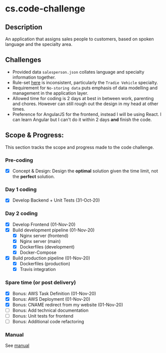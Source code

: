 # cs.code-challenge

## Description

An application that assigns sales people to customers, based on spoken language and the specialty area.

## Challenges

- Provided data `salesperson.json` collates language and specialty information together.
- Rule-set [here](https://github.com/farajfarook/code-challenge) is inconsistent, particularly the `Tradie Vehicle` specialty.
- Requirement for `No-storing data` puts emphasis of data modelling and management in the application layer.
- Allowed time for coding is 2 days at best in between work, parenting and chores. However can still rough out the design in my head at other times.
- Preference for AngularJS for the frontend, instead I will be using React. I can learn Angular but I can't do it within 2 days **and** finish the code.

## Scope & Progress:

This section tracks the scope and progress made to the code challenge.

### Pre-coding

- [x] Concept & Design: Design the **optimal** solution given the time limit, not the **perfect** solution.

### Day 1 coding

- [x] Develop Backend + Unit Tests (31-Oct-20)

### Day 2 coding

- [x] Develop Frontend (01-Nov-20)
- [x] Build development pipeline (01-Nov-20)
  - [x] Nginx server (frontend)
  - [x] Nginx server (main)
  - [x] Dockerfiles (development)
  - [x] Docker-Compose
- [x] Build production pipeline (01-Nov-20)
  - [x] Dockerfiles (production)
  - [x] Travis integration

### Spare time (or post delivery)

- [x] Bonus: AWS Task Definition (01-Nov-20)
- [x] Bonus: AWS Deployment (01-Nov-20)
- [x] Bonus: CNAME redirect from my website (01-Nov-20)
- [ ] Bonus: Add technical documentation
- [ ] Bonus: Unit tests for frontend
- [ ] Bonus: Additional code refactoring

### Manual

See [manual](https://github.com/jackula83/cs.code-challenge/blob/main/Manual.md)
